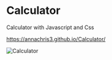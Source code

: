 # Calculator
Calculator with Javascript and Css

https://annachris3.github.io/Calculator/

![Calculator](https://user-images.githubusercontent.com/103139292/192321789-0357b87b-2274-4a98-a6cb-461777bdd6b1.png)
